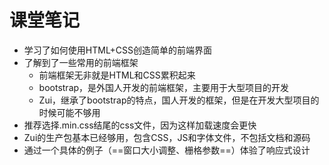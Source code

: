 # 课堂笔记

- 学习了如何使用HTML+CSS创造简单的前端界面
- 了解到了一些常用的前端框架
    - 前端框架无非就是HTML和CSS累积起来
	- bootstrap，是外国人开发的前端框架，主要用于大型项目的开发
	- Zui，继承了bootstrap的特点，国人开发的框架，但是在开发大型项目的时候可能不够用
- 推荐选择.min.css结尾的css文件，因为这样加载速度会更快
- Zui的生产包基本已经够用，包含CSS，JS和字体文件，不包括文档和源码
- 通过一个具体的例子（==窗口大小调整、栅格参数==）体验了响应式设计